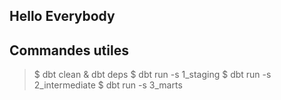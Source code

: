## Hello Everybody

## Commandes utiles

> $ dbt clean & dbt deps
> $ dbt run -s 1_staging
> $ dbt run -s 2_intermediate
> $ dbt run -s 3_marts
